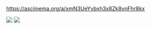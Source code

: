 https://asciinema.org/a/xmN3UeYybxh3x8Zk8vnFhr8kx

<a href="https://codeclimate.com/github/Dihotar/project-lvl1-s396/maintainability"><img src="https://api.codeclimate.com/v1/badges/5266f224da4a6693c7fb/maintainability" /></a>
<img src="https://travis-ci.org/Dihotar/project-lvl1-s396.svg?branch=master">
